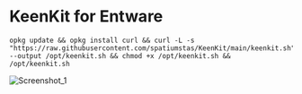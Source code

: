 # KeenKit for Entware

```
opkg update && opkg install curl && curl -L -s "https://raw.githubusercontent.com/spatiumstas/KeenKit/main/keenkit.sh" --output /opt/keenkit.sh && chmod +x /opt/keenkit.sh && /opt/keenkit.sh 
```

![Screenshot_1](https://github.com/spatiumstas/KeenKit/assets/79056064/d921c2cd-4ccf-427b-8057-9ec44329b2da)



